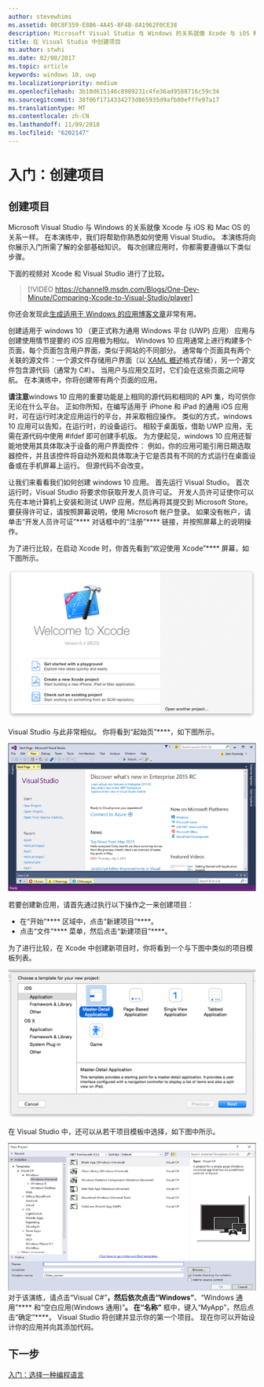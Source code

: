 ```yaml
---
author: stevewhims
ms.assetid: 08C8F359-E8B6-4A45-8F4B-8A1962F0CE38
description: Microsoft Visual Studio 与 Windows 的关系就像 Xcode 与 iOS 和 Mac OS 的关系一样。 在本演练中，我们将帮助你熟悉如何使用 Visual Studio。
title: 在 Visual Studio 中创建项目
ms.author: stwhi
ms.date: 02/08/2017
ms.topic: article
keywords: windows 10, uwp
ms.localizationpriority: medium
ms.openlocfilehash: 3b10d615146c8989231c4fe36ad9588716c59c34
ms.sourcegitcommit: 38f06f1714334273d865935d9afb80efffe97a17
ms.translationtype: MT
ms.contentlocale: zh-CN
ms.lasthandoff: 11/09/2018
ms.locfileid: "6202147"
---
```

# <a name="getting-started-creating-a-project"></a>入门：创建项目

## <a name="creating-a-project"></a>创建项目

Microsoft Visual Studio 与 Windows 的关系就像 Xcode 与 iOS 和 Mac OS 的关系一样。 在本演练中，我们将帮助你熟悉如何使用 Visual Studio。 本演练将向你展示入门所需了解的全部基础知识。 每次创建应用时，你都需要遵循以下类似步骤。

下面的视频对 Xcode 和 Visual Studio 进行了比较。

> [!VIDEO https://channel9.msdn.com/Blogs/One-Dev-Minute/Comparing-Xcode-to-Visual-Studio/player]

你还会发现此[生成适用于 Windows 的应用博客文章](https://blogs.windows.com/buildingapps/2016/01/27/visual-studio-walkthrough-for-ios-developers/)非常有用。

创建适用于 windows 10 （更正式称为通用 Windows 平台 (UWP) 应用） 应用与创建使用情节提要的 iOS 应用极为相似。 Windows 10 应用通常上进行构建多个页面，每个页面包含用户界面，类似于网站的不同部分。 通常每个页面具有两个关联的源文件：一个源文件存储用户界面（以 [XAML 概述](https://msdn.microsoft.com/library/windows/apps/mt185595)格式存储），另一个源文件包含源代码（通常为 C#）。 当用户与应用交互时，它们会在这些页面之间导航。 在本演练中，你将创建带有两个页面的应用。

**请注意**windows 10 应用的重要功能是上相同的源代码和相同的 API 集，均可供你无论在什么平台。 正如你所知，在编写适用于 iPhone 和 iPad 的通用 iOS 应用时，可在运行时决定应用运行的平台，并采取相应操作。 类似的方式，windows 10 应用可以告知，在运行时，的设备运行。 相较于桌面版，借助 UWP 应用，无需在源代码中使用 \#ifdef 即可创建手机版。 为方便起见，windows 10 应用还智能地使用其具体取决于设备的用户界面控件： 例如，你的应用可能引用日期选取器控件，并且该控件将自动外观和具体取决于它是否具有不同的方式运行在桌面设备或在手机屏幕上运行。 但源代码不会改变。

让我们来看看我们如何创建 windows 10 应用。 首先运行 Visual Studio。 首次运行时，Visual Studio 将要求你获取开发人员许可证。 开发人员许可证使你可以先在本地计算机上安装和测试 UWP 应用，然后再将其提交到 Microsoft Store。 要获得许可证，请按照屏幕说明，使用 Microsoft 帐户登录。 如果没有帐户，请单击“开发人员许可证”**** 对话框中的“注册”**** 链接，并按照屏幕上的说明操作。

为了进行比较，在启动 Xcode 时，你首先看到“欢迎使用 Xcode”**** 屏幕，如下图所示。

![Xcode 欢迎屏幕](images/ios-to-uwp/ios-to-uwp-xcode-welcome.png)

Visual Studio 与此非常相似。 你将看到“起始页”****，如下图所示。

![Visual Studio 开始屏幕](images/ios-to-uwp/ios-to-uwp-vs-welcome.png)

若要创建新应用，请首先通过执行以下操作之一来创建项目：

-   在“开始”**** 区域中，点击“新建项目”****。
-   点击“文件”**** 菜单，然后点击“新建项目”****。

为了进行比较，在 Xcode 中创建新项目时，你将看到一个与下图中类似的项目模板列表。

![Xcode“新建项目”对话框](images/ios-to-uwp/ios-to-uwp-xcode-choose-template.png)

在 Visual Studio 中，还可以从若干项目模板中选择，如下图中所示。

![Visual Studio 新建项目对话框](images/ios-to-uwp/ios-to-uwp-vs-choose-template.png) 对于该演练，请点击“Visual C#”****，然后依次点击“Windows”****、“Windows 通用”**** 和“空白应用(Windows 通用)”****。 在“名称”**** 框中，键入“MyApp”，然后点击“确定”****。 Visual Studio 将创建并显示你的第一个项目。 现在你可以开始设计你的应用并向其添加代码。

## <a name="next-step"></a>下一步

[入门：选择一种编程语言](getting-started-choosing-a-programming-language.md)
